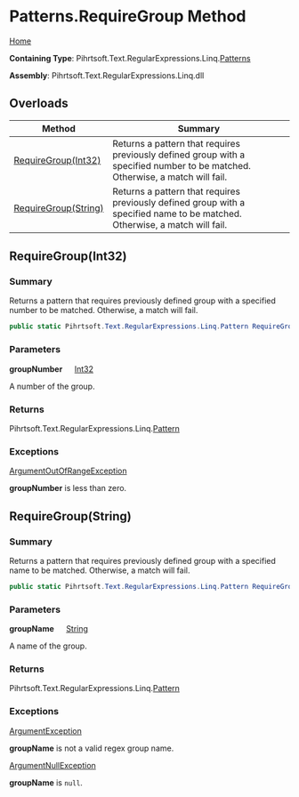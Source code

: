# Patterns\.RequireGroup Method

[Home](../../../../../../README.md)

**Containing Type**: Pihrtsoft\.Text\.RegularExpressions\.Linq\.[Patterns](../README.md)

**Assembly**: Pihrtsoft\.Text\.RegularExpressions\.Linq\.dll

## Overloads

| Method | Summary |
| ------ | ------- |
| [RequireGroup(Int32)](#Pihrtsoft_Text_RegularExpressions_Linq_Patterns_RequireGroup_System_Int32_) | Returns a pattern that requires previously defined group with a specified number to be matched\. Otherwise, a match will fail\. |
| [RequireGroup(String)](#Pihrtsoft_Text_RegularExpressions_Linq_Patterns_RequireGroup_System_String_) | Returns a pattern that requires previously defined group with a specified name to be matched\. Otherwise, a match will fail\. |

## RequireGroup\(Int32\) <a name="Pihrtsoft_Text_RegularExpressions_Linq_Patterns_RequireGroup_System_Int32_"></a>

### Summary

Returns a pattern that requires previously defined group with a specified number to be matched\. Otherwise, a match will fail\.

```csharp
public static Pihrtsoft.Text.RegularExpressions.Linq.Pattern RequireGroup(int groupNumber)
```

### Parameters

**groupNumber** &emsp; [Int32](https://docs.microsoft.com/en-us/dotnet/api/system.int32)

A number of the group\.

### Returns

Pihrtsoft\.Text\.RegularExpressions\.Linq\.[Pattern](../../Pattern/README.md)

### Exceptions

[ArgumentOutOfRangeException](https://docs.microsoft.com/en-us/dotnet/api/system.argumentoutofrangeexception)

**groupNumber** is less than zero\.

## RequireGroup\(String\) <a name="Pihrtsoft_Text_RegularExpressions_Linq_Patterns_RequireGroup_System_String_"></a>

### Summary

Returns a pattern that requires previously defined group with a specified name to be matched\. Otherwise, a match will fail\.

```csharp
public static Pihrtsoft.Text.RegularExpressions.Linq.Pattern RequireGroup(string groupName)
```

### Parameters

**groupName** &emsp; [String](https://docs.microsoft.com/en-us/dotnet/api/system.string)

A name of the group\.

### Returns

Pihrtsoft\.Text\.RegularExpressions\.Linq\.[Pattern](../../Pattern/README.md)

### Exceptions

[ArgumentException](https://docs.microsoft.com/en-us/dotnet/api/system.argumentexception)

**groupName** is not a valid regex group name\.

[ArgumentNullException](https://docs.microsoft.com/en-us/dotnet/api/system.argumentnullexception)

**groupName** is `null`\.

